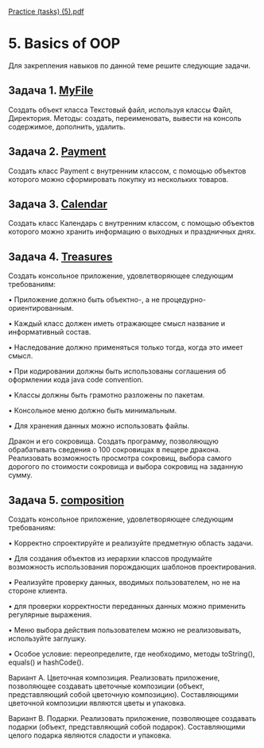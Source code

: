 [Practice (tasks) (5).pdf](https://github.com/pp8a/Introduction-to-Java/files/10300529/Practice.tasks.5.pdf)

# 5. Basics of OOP
Для закрепления навыков по данной теме решите следующие задачи. 

## Задача 1. [MyFile](https://github.com/pp8a/Introduction-to-Java/tree/main/OOP/src/MyFile)

Создать объект класса Текстовый файл, используя классы Файл, Директория. Методы: создать, переименовать, 
вывести на консоль содержимое, дополнить, удалить.

## Задача 2. [Payment](https://github.com/pp8a/Introduction-to-Java/tree/main/OOP/src/Payment)

Создать класс Payment с внутренним классом, с помощью объектов которого можно сформировать покупку из 
нескольких товаров.

## Задача 3. [Calendar](https://github.com/pp8a/Introduction-to-Java/tree/main/OOP/src/Calendar)

Создать класс Календарь с внутренним классом, с помощью объектов которого можно хранить информацию о 
выходных и праздничных днях.

## Задача 4. [Treasures](https://github.com/pp8a/Introduction-to-Java/tree/main/OOP/src/Treasures)

Создать консольное приложение, удовлетворяющее следующим требованиям: 

• Приложение должно быть объектно-, а не процедурно-ориентированным. 

• Каждый класс должен иметь отражающее смысл название и информативный состав. 

• Наследование должно применяться только тогда, когда это имеет смысл. 

• При кодировании должны быть использованы соглашения об оформлении кода java code convention. 

• Классы должны быть грамотно разложены по пакетам. 

• Консольное меню должно быть минимальным. 

• Для хранения данных можно использовать файлы.

Дракон и его сокровища. Создать программу, позволяющую обрабатывать сведения о 100 сокровищах в пещере 
дракона. Реализовать возможность просмотра сокровищ, выбора самого дорогого по стоимости сокровища и 
выбора сокровищ на заданную сумму.

## Задача 5. [composition](https://github.com/pp8a/Introduction-to-Java/tree/main/OOP/src/composition)

Создать консольное приложение, удовлетворяющее следующим требованиям: 

• Корректно спроектируйте и реализуйте предметную область задачи. 

• Для создания объектов из иерархии классов продумайте возможность использования порождающих шаблонов 
проектирования.

• Реализуйте проверку данных, вводимых пользователем, но не на стороне клиента.

• для проверки корректности переданных данных можно применить регулярные выражения.

• Меню выбора действия пользователем можно не реализовывать, используйте заглушку.

• Особое условие: переопределите, где необходимо, методы toString(), equals() и hashCode().

Вариант A. Цветочная композиция. Реализовать приложение, позволяющее создавать цветочные композиции
(объект, представляющий собой цветочную композицию). Составляющими цветочной композиции являются цветы 
и упаковка.

Вариант B. Подарки. Реализовать приложение, позволяющее создавать подарки (объект, представляющий собой 
подарок). Составляющими целого подарка являются сладости и упаковка.
